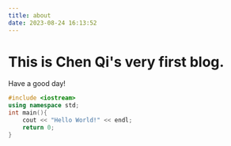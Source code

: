 ```yaml
---
title: about
date: 2023-08-24 16:13:52
---
```

# This is Chen Qi's very first blog.
Have a good day!
```cpp
#include <iostream>
using namespace std;
int main(){
    cout << "Hello World!" << endl;
    return 0;
}
```